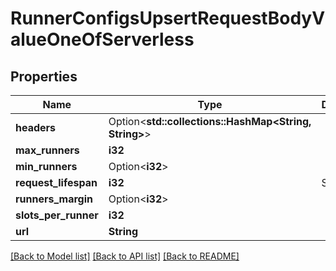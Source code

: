 # RunnerConfigsUpsertRequestBodyValueOneOfServerless

## Properties

Name | Type | Description | Notes
------------ | ------------- | ------------- | -------------
**headers** | Option<**std::collections::HashMap<String, String>**> |  | [optional]
**max_runners** | **i32** |  | 
**min_runners** | Option<**i32**> |  | [optional]
**request_lifespan** | **i32** | Seconds. | 
**runners_margin** | Option<**i32**> |  | [optional]
**slots_per_runner** | **i32** |  | 
**url** | **String** |  | 

[[Back to Model list]](../README.md#documentation-for-models) [[Back to API list]](../README.md#documentation-for-api-endpoints) [[Back to README]](../README.md)


